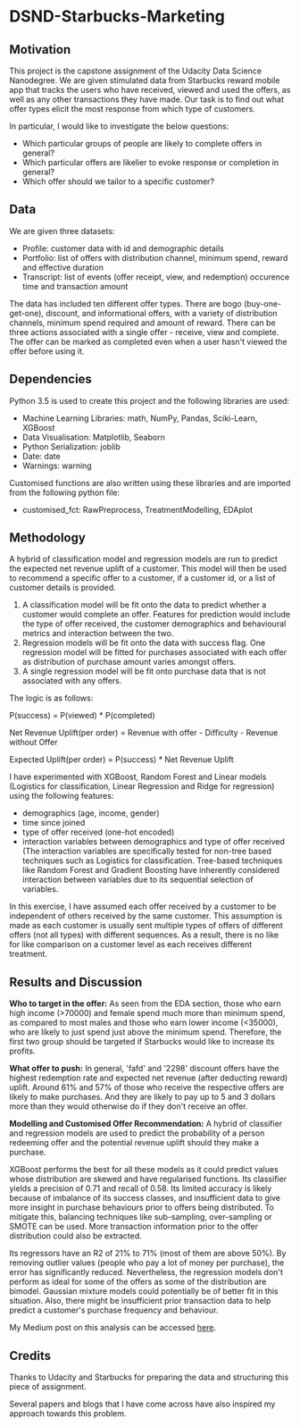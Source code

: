 # DSND-Starbucks-Marketing

## Motivation
This project is the capstone assignment of the Udacity Data Science Nanodegree. We are given stimulated data from Starbucks reward mobile app that tracks the users who have received, viewed and used the offers, as well as any other transactions they have made. Our task is to find out what offer types elicit the most response from which type of customers.

In particular, I would like to investigate the below questions:
- Which particular groups of people are likely to complete offers in general?
- Which particular offers are likelier to evoke response or completion in general?
- Which offer should we tailor to a specific customer?

## Data
We are given three datasets:
- Profile: customer data with id and demographic details
- Portfolio: list of offers with distribution channel, minimum spend, reward and effective duration
- Transcript: list of events (offer receipt, view, and redemption) occurence time and transaction amount

The data has included ten different offer types. There are bogo (buy-one-get-one), discount, and informational offers, with a variety of distribution channels, minimum spend required and amount of reward. There can be three actions associated with a single offer - receive, view and complete. The offer can be marked as completed even when a user hasn't viewed the offer before using it.

## Dependencies

Python 3.5 is used to create this project and the following libraries are used:

- Machine Learning Libraries: math, NumPy, Pandas, Sciki-Learn, XGBoost
- Data Visualisation: Matplotlib, Seaborn
- Python Serialization: joblib
- Date: date
- Warnings: warning

Customised functions are also written using these libraries and are imported from the following python file:
- customised_fct: RawPreprocess, TreatmentModelling, EDAplot

## Methodology

A hybrid of classification model and regression models are run to predict the expected net revenue uplift of a customer. This model will then be used to recommend a specific offer to a customer, if a customer id, or a list of customer details is provided.

1. A classification model will be fit onto the data to predict whether a customer would complete an offer. Features for prediction would include the type of offer received, the customer demographics and behavioural metrics and interaction between the two.
2. Regression models will be fit onto the data with success flag. One regression model will be fitted for purchases associated with each offer as distribution of purchase amount varies amongst offers.
3. A single regression model will be fit onto purchase data that is not associated with any offers.

The logic is as follows:

P(success) = P(viewed) * P(completed)

Net Revenue Uplift(per order) = Revenue with offer - Difficulty - Revenue without Offer

Expected Uplift(per order) = P(success) * Net Revenue Uplift


I have experimented with XGBoost, Random Forest and Linear models (Logistics for classification, Linear Regression and Ridge for regression) using the following features:
- demographics (age, income, gender)
- time since joined
- type of offer received (one-hot encoded)
- interaction variables between demographics and type of offer received (The interaction variables are specifically tested for non-tree based techniques such as Logistics for classification. Tree-based techniques like Random Forest and Gradient Boosting have inherently considered interaction between variables due to its sequential selection of variables.

In this exercise, I have assumed each offer received by a customer to be independent of others received by the same customer. This assumption is made as each customer is usually sent multiple types of offers of different offers (not all types) with different sequences. As a result, there is no like for like comparison on a customer level as each receives different treatment. 

## Results and Discussion
**Who to target in the offer:** As seen from the EDA section, those who earn high income (>70000) and female spend much more than minimum spend, as compared to most males and those who earn lower income (<35000), who are likely to just spend just above the minimum spend. Therefore, the first two group should be targeted if Starbucks would like to increase its profits.

**What offer to push:** In general, 'fafd' and '2298' discount offers have the highest redemption rate and expected net revenue (after deducting reward) uplift. Around 61% and 57% of those who receive the respective offers are likely to make purchases. And they are likely to pay up to 5 and 3 dollars more than they would otherwise do if they don't receive an offer.

**Modelling and Customised Offer Recommendation:** A hybrid of classifier and regression models are used to predict the probability of a person redeeming offer and the potential revenue uplift should they make a purchase.

XGBoost performs the best for all these models as it could predict values whose distribution are skewed and have regularised functions. Its classifier yields a precision of 0.71 and recall of 0.58. Its limited accuracy is likely because of imbalance of its success classes, and insufficient data to give more insight in purchase behaviours prior to offers being distributed. To mitigate this, balancing techniques like sub-sampling, over-sampling or SMOTE can be used. More transaction information prior to the offer distribution could also be extracted.

Its regressors have an R2 of 21% to 71% (most of them are above 50%). By removing outlier values (people who pay a lot of money per purchase), the error has significantly reduced. Nevertheless, the regression models don't perform as ideal for some of the offers as some of the distribution are bimodel. Gaussian mixture models could potentially be of better fit in this situation. Also, there might be insufficient prior transaction data to help predict a customer's purchase frequency and behaviour.

My Medium post on this analysis can be accessed [here](https://medium.com/@yap.fantasy/how-to-target-promotional-offers-in-starbucks-to-increase-roi-1b801eb9a4b5).

## Credits
Thanks to Udacity and Starbucks for preparing the data and structuring this piece of assignment.

Several papers and blogs that I have come across have also inspired my approach towards this problem.  
